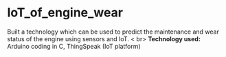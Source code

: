 # IoT_of_engine_wear
Built a technology which can be used to predict the maintenance and wear status of the engine using sensors and IoT. < br\>
**Technology used:** Arduino coding in C, ThingSpeak (IoT platform)
